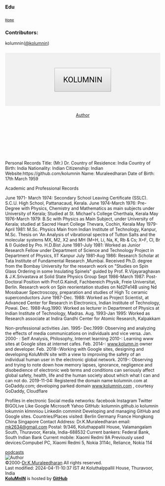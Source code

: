 <!--title>Edu_html</title-->  
<meta content="text/html; charset=utf-8" http-equiv="Content-Type" />
<meta name="viewport" content="width=device-width,initial-scale=1">
<meta name="Author" content="Dr. Muraleedharan Koluthappallil">
<meta name="website" content="https://kolumnin.github.io">
<link rel="stylesheet" href="https://www.w3schools.com/w3css/4/w3.css">
<link rel="stylesheet" href="/global.css" type="text/css">
<script src="https://www.w3schools.com/lib/w3.js"></script>
<meta name="viewport" content="width=device-width,initial-scale=1">
</head>
<body class="w3-container w3-color-black w3-white w3-left">
<div class="w3-col-3 l12 m8 s6 w3-left">
<section class="main-content">
<h3>
<a id="welcome-to-github-pages" class="anchor" href="#welcome-to-github-pages" aria-hidden="true"><span aria-hidden="true" class="octicon octicon-link"></span></a>Edu</h3>
<h3>
<a id="kolumnin-pages" class="anchor" href="#kolumnin-pages" aria-hidden="true"><span aria-hidden="true" class="octicon octicon-link"></span></a></h3>
<p><code><a href="https://kolumnin.github.io/pages">Home</a></code></p>
<h3>

<a id="authors-and-contributors" class="anchor" href="#authors-and-contributors" aria-hidden="true"><span aria-hidden="true" class="octicon octicon-link"></span></a>Contributors:</h3>
<p><code><!--&lt;a&gt;--></code>
kolumnin(<a class="user-mention" data-hovercard-type="user" data-hovercard-url="/users/kolumnin/hovercard" data-octo-click="hovercard-link-click" data-octo-dimensions="link_type:self" href="https://github.com/kolumnin">@kolumnin</a>)</p>
</section>
<section>
<div class="w3-col-3 w3-center">
<a href="http://kolumnin.github.io/pages/LOGO.html">
</a>
</div>
</head>
<body class="w3-container w3-color-black w3-white w3-left">
<div class="w3-col-3 l12 m8 s6 w3-left">
<section class="page-header">
<header Id="Logo" class="logo">
<div class="w3-logo-image">
<H1><a src="https://www.w3schools.com/lib/w3.js"></a><a class="anchor" href="https://kolumnin.github.io/Author.md">
<img src='/LOGO.jpg' class="w3-center w3-btn" width="" height=""></a></H1>
</div>
<div class="w3-logo-text">
<a class="w3-logo w3-red w3-btn w3-left" href="/Author.md">Author</a> 
</div>
</header>
</section><BR><BR><BR><BR>
<section>
<p>
Personal Records
Title: (Mr.) Dr.
Country of Residence: India
Country of Birth: India
Nationality: Indian
Citizenship: Indian
Website:https://github.com/kolumnin
Name: Muraleedharan
Date of Birth: 17th March 1959

Academic and Professional Records 

June 1971- March 1974: Secondary School Leaving Certificate (SSLC). S.C.U. High School, Pattanacaud, Kerala.
June 1974-March 1976: Pre-Degree with Physics, Chemistry and Mathematics as main subjects under University of Kerala; Studied at St. Michael's College Cherthala, Kerala
May 1976-March 1979: B.Sc with Physics as Main Subject, under University of Kerala; studied at Sacred Heart College Thevara, Cochin, Kerala
May 1979-April 1981: M.Sc. Physics Main from Indian Institute of Technology, Kanpur, M.Sc. Thesis on 'An Analysis of vibrational spectra of Tutton Salts and the molecular systems MX, M2, X2 and MH (M=H, Li, Na, K, Rb & Cs; X=F, Cl, Br & I) Guided by Pro. H.D.Bist
June 1981-July 1981: Worked as Junior Research Fellow under Department of Science and Technology Project in Department of Physics, IIT Kanpur
July 1981-Aug 1986: Research Scholar at Tata Institute of Fundamental Research ,Mumbai. Received Ph.D. degree from the Bombay University for the research work on "Studies on Spin Glass Ordering in some Insulating Spinels" guided by Prof. R.Vijayaraghavan & J.K.Srivastava at Solid State Physics Group
Sept 1986-March 1987: Post-Doctoral Position with Prof.G.Kaindl, Fachbereich Physik, Freie Universitat, Berlin. Research work on Spin reorientation studies on Nd2Fe14B using Nd Mossbauer Spectroscopy, preparation and studies of High Tc ceramic superconductors
June 1987-Dec. 1988: Worked as Project Scientist, at Advanced Center for Research in Electronics, Indian Institute of Technology, Powai.
Dec. 1988-Aug.1990: Worked as lecturer in Department of Physics at Indian Institute of Technology, Madras.
Aug. 1993-Jan 1995: Worked as Research associate at Indira Gandhi Center for Atomic Research, Kalpakkam

Non-professional activities
Jan. 1995- Dec.1999: Observing and analyzing the effects of media communications on individuals and vice versa.
Jan. 2000- : Self Analysis, Philosophy, Internet learning
2010-: Learning www sites at Google sites at internet cafes.
Feb. 2014-: www.kolumn.in owner and developer.
Feb. 2018-:Working with Google sites, designing and developing KoluMnIN site with a view to improving the safety of an individual human user in the electronic global network. 
2019-: Observing  and trying to note down how memory lapses, ignorance, negligence and disobedience of electronic web terms and conditions can seriously affect global safety, health, life and the human society about which what I can and can not do.
2019-11-04: Registered the domain name kolumnin.com at GoDaddy.com; developing parked domain www.kolumnin.com , courtesy GoDaddy, Cloudflare 

Profiles in electronic Social media networks: 
facebook 
Instagram 
Twitter
BIGOLive 
Like 
Google 
Microsoft 
Yahoo 
GitHub: kolumnin.github.io kolumnin lokumnin klmnniou
Linkedin
comminit 
Developing and managing GitHub  and Google sites.
Countries/Places visited:
Berlin
Germany
France
Hongkong
China
Singapore
Contact Address:
Dr.K.Muraleedharan
email: mk2634@gmail.com
Postal: 9/346, Koluthappallil House, Valamangalam South, Thuravoor, Kerala, India-688532
Current bankers: Federal Bank, South Indian Bank
Current mobile: Xiaomi Redmi 9A
Previously used devices:Compubel PC, Xiaomi Redmi 5, Nokia 3114c, Reliance, Nokia 114
</p>
</section>
<section>
<div class="w3-container w3-pale-blue" Id="Author">
<div style="text-align:left">
<a href="https://podcasts.google.com/feed/aHR0cHM6Ly9hbmNob3IuZm0vcy8zOTM3NTIxMC9wb2RjYXN0L3Jzcw==">podcasts</a>
</div>
<IMG class="w3-image-card-4" SRC="/IMG_1560999410963.jpg" height="100px" width="100px" alt="Author">
</div>
</section>
<div class="w3-rest">
<footer Id="Logo" class="w3-col-3 w3-footer w3-left">
©2000-<a href="http://kolumnin.github.io/Author.md">Dr.K.Muraleedharan</a> All rights reserved.</div>
</footer>
Last modified:  2024-04-11-10:37 IST At Koluthalppallil House, Thuravoor, India
</div>
<div class="w3-col-3 w3-pale-blue w3-center">
<a href="https://GitHub.com/kolumnin"><b>KoluMnIN</b></a> is hosted by <a href="https://GitHub.com"><b>GitHub</b></a>
</div>
</body>
</html>
